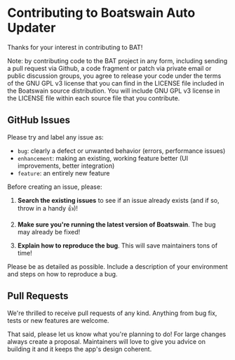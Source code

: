 # Contributing to Boatswain Auto Updater

Thanks for your interest in contributing to BAT!

Note: by contributing code to the BAT project in any form, including sending
a pull request via Github, a code fragment or patch via private email or
public discussion groups, you agree to release your code under the terms
of the GNU GPL v3 license that you can find in the LICENSE file included in the Boatswain
source distribution. You will include GNU GPL v3 license in the LICENSE file within
each source file that you contribute.

## GitHub Issues
Please try and label any issue as:

-   `bug`: clearly a defect or unwanted behavior (errors, performance issues)
-   `enhancement`: making an existing, working feature better (UI improvements, better integration)
-   `feature`: an entirely new feature

Before creating an issue, please:

1.  **Search the existing issues**  to see if an issue already exists (and if so, throw in a handy  👍)!

2.  **Make sure you're running the latest version of Boatswain**. The bug may already be fixed!

3.  **Explain how to reproduce the bug**. This will save maintainers tons of time!


Please be as detailed as possible. Include a description of your environment and steps on how to reproduce a bug.

## Pull Requests
We're thrilled to receive pull requests of any kind. Anything from bug fix, tests or new features are welcome.

That said, please let us know what you're planning to do! For large changes always create a proposal. Maintainers will love to give you advice on building it and it keeps the app's design coherent.